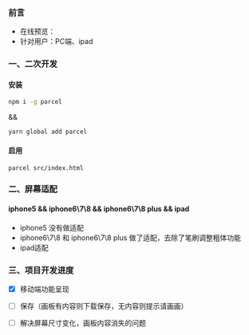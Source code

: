 ### 前言
- 在线预览：
- 针对用户：PC端、ipad

### 一、二次开发

#### 安装

```bash
npm i -g parcel
```

&&

```
yarn global add parcel
```

#### 启用

```
parcel src/index.html
```

### 二、屏幕适配

#### iphone5 && iphone6\7\8 && iphone6\7\8 plus && ipad

- iphone5 没有做适配
- iphone6\7\8 和 iphone6\7\8 plus 做了适配，去除了笔刷调整粗体功能
- ipad适配

### 三、项目开发进度

- [x] 移动端功能呈现
- [ ] 保存（画板有内容则下载保存，无内容则提示请画画）
- [ ] 解决屏幕尺寸变化，画板内容消失的问题



